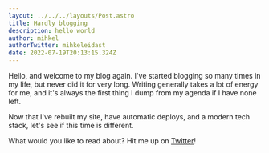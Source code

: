 ```yaml
---
layout: ../../../layouts/Post.astro
title: Hardly blogging
description: hello world
author: mihkel
authorTwitter: mihkeleidast
date: 2022-07-19T20:13:15.324Z
---
```


Hello, and welcome to my blog again. I've started blogging so many times in my life, but never did it for very long. Writing generally takes a lot of energy for me, and it's always the first thing I dump from my agenda if I have none left.

Now that I've rebuilt my site, have automatic deploys, and a modern tech stack, let's see if this time is different.

What would you like to read about? Hit me up on [Twitter](https://twitter.com/mihkeleidast)!
